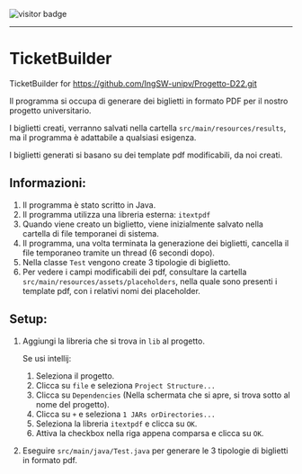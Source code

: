

![visitor badge](https://visitor-badge.glitch.me/badge?page_id=martinimatteo10.ticketbuilder&left_text=Visite&right_color=brightgreen)

----

# TicketBuilder
TicketBuilder for https://github.com/IngSW-unipv/Progetto-D22.git

Il programma si occupa di generare dei biglietti in formato PDF per il nostro progetto universitario.

I biglietti creati, verranno salvati nella cartella `src/main/resources/results`, ma il programma è adattabile a qualsiasi esigenza.

I biglietti generati si basano su dei template pdf modificabili, da noi creati.

## Informazioni:
1. Il programma è stato scritto in Java.
2. Il programma utilizza una libreria esterna: `itextpdf`
3. Quando viene creato un biglietto, viene inizialmente salvato nella cartella di file temporanei di sistema.
4. Il programma, una volta terminata la generazione dei biglietti, cancella il file temporaneo tramite un thread (6 secondi dopo).
5. Nella classe `Test` vengono create 3 tipologie di biglietto.
6. Per vedere i campi modificabili dei pdf, consultare la cartella `src/main/resources/assets/placeholders`, nella quale sono presenti i template pdf, con i relativi nomi dei placeholder.

## Setup:
1. Aggiungi la libreria che si trova in `lib` al progetto.

    Se usi intellij:
    1. Seleziona il progetto.
    2. Clicca su `file` e seleziona `Project Structure...`
    3. Clicca su `Dependencies` (Nella schermata che si apre, si trova sotto al nome del progetto).
    4. Clicca su `+` e seleziona `1 JARs orDirectories...`
    5. Seleziona la libreria `itextpdf` e clicca su `OK`.
    6. Attiva la checkbox nella riga appena comparsa e clicca su `OK`.


2. Eseguire `src/main/java/Test.java` per generare le 3 tipologie di biglietti in formato pdf.

